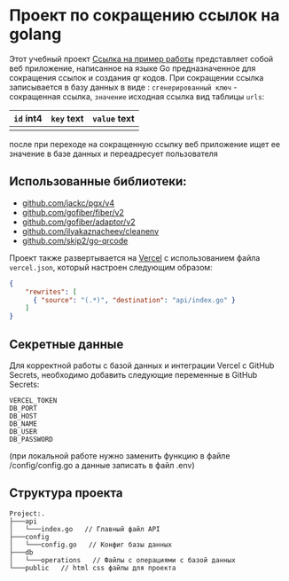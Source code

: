 # Проект по сокращению ссылок на golang

Этот учебный проект [Ссылка на пример работы](https://tiny-url-nu.vercel.app/) представляет собой веб приложение, написанное на языке Go предназначенное для сокращения ссылок и создания qr кодов. При сокращении ссылка записывается в базу данных в виде :
`сгенерированный ключ` - сокращенная ссылка, 
`значение` исходная ссылка
вид таблицы `urls`:

| `id` int4 | `key` text | `value` text |
| --------- | ---------- | ------------ |
|          |            |              |

после при переходе на сокращенную ссылку веб приложение ищет ее значение в базе данных и переадресует пользователя

## Использованные библиотеки:
- [github.com/jackc/pgx/v4](https://github.com/jackc/pgx/v4)
- [github.com/gofiber/fiber/v2](https://github.com/gofiber/fiber/v2)
- [github.com/gofiber/adaptor/v2](https://github.com/gofiber/adaptor/v2)
- [github.com/ilyakaznacheev/cleanenv](https://github.com/ilyakaznacheev/cleanenv)
- [github.com/skip2/go-qrcode](https://github.com/skip2/go-qrcode)

Проект также развертывается на [Vercel](https://vercel.com/) с использованием файла `vercel.json`, который настроен следующим образом:

```json
{
    "rewrites": [
      { "source": "(.*)", "destination": "api/index.go" }
    ]
}
```

## Секретные данные
Для корректной работы с базой данных и интеграции Vercel с GitHub Secrets, необходимо добавить следующие переменные в GitHub Secrets:
```plaintext
VERCEL_TOKEN
DB_PORT
DB_HOST
DB_NAME
DB_USER
DB_PASSWORD
```
(при локальной работе нужно заменить функцию в файле /config/config.go а данные записать в файл .env)

## Структура проекта
```plaintext
Project:.
├───api
│   └───index.go   // Главный файл API
├───config
│   └───config.go   // Конфиг базы данных
├───db
│   └───operations   // Файлы с операциями с базой данных
└───public   // html css файлы для проекта
```


